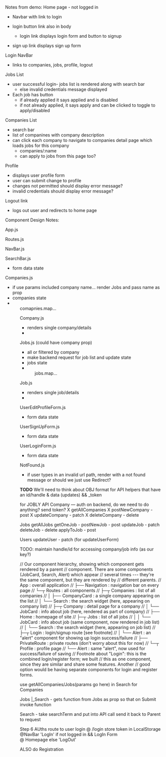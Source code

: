 Notes from demo:
Home page - not logged in
* Navbar with link to login
* login button link also in body
  * login link displays login form and button to signup

* sign up link displays sign up form

Login
NavBar
  * links to companies, jobs, profile, logout

Jobs List
* user successful login- jobs list is rendered along with search bar
  * else invalid credentials message displayed
* Each job has button
  * if already applied it says applied and is disabled
  * if not already applied, it says apply and can be clicked to toggle to apply/disabled

Companies List
* search bar
* list of companines with company description
* can click each company to navigate to companies detail page which loads jobs for this company
  * companies/:name
  * can apply to jobs from this page too?

Profile
  * displays user profile form
  * user can submit change to profile
  * changes not permitted should display error message?
  * invalid credentials should display error message?

Logout link
  * logs out user and redirects to home page

Component Design Notes:

App.js

Routes.js

NavBar.js

SearchBar.js
* form data state

<!-- ListContainer.js (filters if companies or jobs)
  * conatiner for rendering the companies or jobs
  * use useParams to determine if company or job path to send backend request
  * if job path
    * <Jobs/>
  * if company path
    * <Companies/> -->

Companies.js
  * if use params included company name... render Jobs and pass name as prop
  * companies state
  * <ul> comapnies.map...<Company/> <ul>

Company.js
  * renders single company/details <li>

Jobs.js (could have company prop)
 * all or filtered by company
 * make backend request for job list and update state
 * jobs state
 * <ul> jobs.map...<Job/> </ul>

Job.js
  * renders single job/details <li>

UserEditProfileForm.js
  * form data state

UserSignUpForm.js
  * form data state

UserLoginForm.js
  * form data state

NotFound.js
  * if user types in an invalid url path, render with a not found message or should we just use Redirect?





**TODO**
We'll need to think about OBJ format for API helpers that have an id/handle & data (updates) && _token

for JOBLY API
Company — auth on backend, do we need to do anything? send token?
	X getAllCompanies
	X postNewCompany - post
	X updateCompany - patch
	X deleteCompany - delete

Jobs
	getAllJobs
	getOneJob -
	postNewJob - post
	updateJob - patch
	deleteJob - delete
	applyToJob - post

Users
	updateUser - patch  (for updateUserForm)
	

TODO:
  maintain handle/id for accessing company/job info (as our key?)



  // Our component hierarchy, showing which component gets rendered by a parent
// component. There are some components (JobCard, Search, Alert) which appear
// several times --- they're the same component, but they are rendered by
// different parents.
// App                  : overall application
// ├── Navigation       : navigation bar on every page
// └─┬ Routes           : all <Route> components
//   ├─┬ Companies      : list of all companies
//   │ ├── CompanyCard  : a single company appearing on the list
//   │ └── Search       : the search widget (here, appearing on company list)
//   ├─┬ Company        : detail page for a company
//   │ └── JobCard      : info about job (here, rendered as part of company)
//   ├── Home           : homepage of site
//   ├─┬ Jobs           : list of all jobs
//   │ │ └── JobCard    : info about job (same component, now rendered in job list)
//   │ └── Search       : the search widget (here, appearing on job list)
//   ├─┬ Login          : login/signup route [see footnote]
//   │ └── Alert        : an "alert" component for showing up login success/failure
//   ├── PrivateRoute   : private routes (don't worry about this for now)
//   └─┬ Profile        : profile page
//     └── Alert        : same "alert", now used for success/failure of saving
// Footnote about "Login": this is the combined login/register form; we built
// this as one component, since they are similar and share some features. Another
// good option would be having separate components for login and register forms.

use getAllCompanies/Jobs(params go here) in Search for Companies



Jobs
  |_Search - gets function from Jobs as prop so that on Submit invoke function

  Search - take searchTerm and put into API call send it back to Parent to request


Step 6 AUths
  route to user login @ /login
    store token in LocalStorage
  @NavBar
   'LogIn' if not logged in && LogIn Form    
      @ Homepage
   else 'LogOut' 

  ALSO do Registration